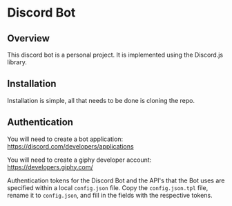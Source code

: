 # Discord Bot

## Overview

This discord bot is a personal project. It is implemented using the Discord.js
library.

## Installation

Installation is simple, all that needs to be done is cloning the repo.

## Authentication

You will need to create a bot application: https://discord.com/developers/applications

You will need to create a giphy developer account: https://developers.giphy.com/

Authentication tokens for the Discord Bot and the API's that the Bot uses are specified
within a local `config.json` file. Copy the `config.json.tpl` file, rename it to
`config.json`, and fill in the fields with the respective tokens.
